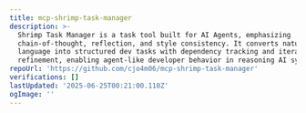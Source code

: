 ```yaml
---
title: mcp-shrimp-task-manager
description: >-
  Shrimp Task Manager is a task tool built for AI Agents, emphasizing
  chain-of-thought, reflection, and style consistency. It converts natural
  language into structured dev tasks with dependency tracking and iterative
  refinement, enabling agent-like developer behavior in reasoning AI systems.
repoUrl: 'https://github.com/cjo4m06/mcp-shrimp-task-manager'
verifications: []
lastUpdated: '2025-06-25T00:21:00.110Z'
ogImage: ''
---
```



